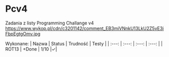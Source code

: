 # Pcv4

Zadania z listy Programming Challange v4
https://www.wykop.pl/cdn/c3201142/comment_EB3miVNnkU13LkU2Z5vE3iFbpEgtgOmv.jpg

Wykonane:
| Nazwa | Status | Trudność | Testy  |
| :---: |  :---: |  :---:   |  :---: |
| ROT13 | +Done   |   1/10   |&#x2713;|
